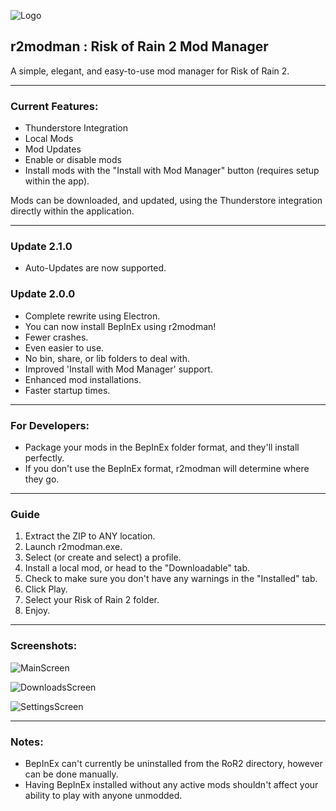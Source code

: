 ![Logo](https://i.imgur.com/rdImc3h.png)

## r2modman : Risk of Rain 2 Mod Manager

A simple, elegant, and easy-to-use mod manager for Risk of Rain 2.

---

### Current Features:
- Thunderstore Integration
- Local Mods
- Mod Updates
- Enable or disable mods
- Install mods with the "Install with Mod Manager" button (requires setup within the app).

Mods can be downloaded, and updated, using the Thunderstore integration directly within the application.

---

### Update 2.1.0
- Auto-Updates are now supported.

### Update 2.0.0

- Complete rewrite using Electron.
- You can now install BepInEx using r2modman!
- Fewer crashes.
- Even easier to use.
- No bin, share, or lib folders to deal with.
- Improved 'Install with Mod Manager' support.
- Enhanced mod installations.
- Faster startup times.

---

### For Developers:
- Package your mods in the BepInEx folder format, and they'll install perfectly.
- If you don't use the BepInEx format, r2modman will determine where they go.

---

### Guide
1. Extract the ZIP to ANY location.
2. Launch r2modman.exe.
3. Select (or create and select) a profile.
4. Install a local mod, or head to the "Downloadable" tab.
5. Check to make sure you don't have any warnings in the "Installed" tab.
6. Click Play.
7. Select your Risk of Rain 2 folder.
8. Enjoy.

---

### Screenshots:

![MainScreen](https://i.imgur.com/aaRC8PC.png)

![DownloadsScreen](https://i.imgur.com/Tlbdh75.png)

![SettingsScreen](https://i.imgur.com/UvGF6lf.png)

---

### Notes:
- BepInEx can't currently be uninstalled from the RoR2 directory, however can be done manually.
- Having BepInEx installed without any active mods shouldn't affect your ability to play with anyone unmodded.



